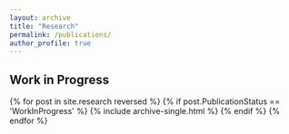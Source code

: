 ```yaml
---
layout: archive
title: "Research"
permalink: /publications/
author_profile: true
---
```


Work in Progress
------

{% for post in site.research reversed %}
  {% if post.PublicationStatus == 'WorkInProgress' %}
    {% include archive-single.html %}
  {% endif %}
{% endfor %}

